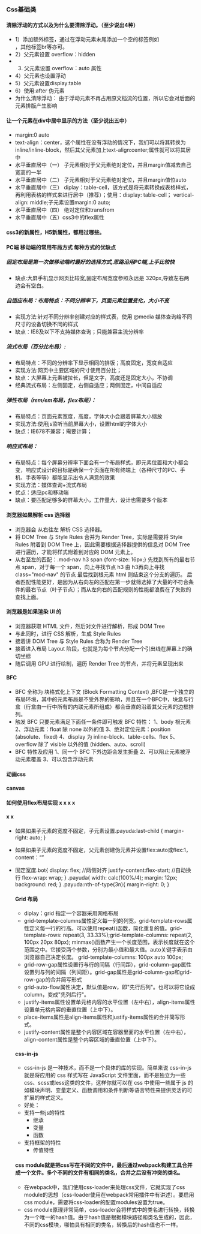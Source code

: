 ### Css基础类 
#### 清除浮动的方式以及为什么要清除浮动。（至少说出4种）
* 1）添加额外标签，通过在浮动元素末尾添加一个空的标签例如 <div style=”clear:both”></div>，其他标签br等亦可。
* 2）父元素设置 overflow：hidden
* 3) 父元素设置 overflow：auto 属性
* 4）父元素也设置浮动
* 5）父元素设置display:table
* 6）使用:after 伪元素
* 为什么清除浮动： 由于浮动元素不再占用原文档流的位置，所以它会对后面的元素排版产生影响


#### 让一个元素在div中居中显示的方法（至少说出五中）
* margin:0 auto　　
* text-align：center，这个属性在没有浮动的情况下，我们可以将其转换为inline/inline-block，然后其父元素加上text-align:center;属性就可以将其居中
* 水平垂直居中（一）  子元素相对于父元素绝对定位，并且margin值减去自己宽高的一半
* 水平垂直居中（二）  子元素相对于父元素绝对定位，并且margin值位auto
* 水平垂直居中（三）  diplay：table-cell，该方式是将元素转换成表格样式，再利用表格的样式来进行居中（推荐）；使用：display: table-cell； vertical-align: middle;子元素设置margin:0 auto;
* 水平垂直居中（四） 绝对定位和transfrom
* 水平垂直居中（五）css3中的flex属性


#### css3的新属性，H5新属性，都用过哪些。


#### PC端 移动端的常用布局方式  每种方式的优缺点
##### 固定布局是第一次做移动端时最好的选择方式,思路沿用PC端,上手比较快
* 缺点:大屏手机显示网页比较宽,固定布局宽度参照永远是 320px,导致左右两 边会有空白。
##### 自适应布局：布局特点：不同分辨率下，页面元素位置变化，大小不变
* 实现方法:针对不同分辨率创建对应的样式表，使用 @media 媒体查询给不同尺寸的设备切换不同的样式
* 缺点：IE8及以下不支持媒体查询；只能兼容主流分辨率
##### 流式布局（百分比布局）:
* 布局特点：不同的分辨率下显示相同的排版；高度固定，宽度自适应
* 实现方法:网页中主要区域的尺寸使用百分比；
* 缺点：大屏幕上元素被拉长，但是文字，高度还是固定大小，不协调
* 经典流式布局：左侧固定，右侧自适应；两侧固定，中间自适应
##### 弹性布局（rem/em布局，flex布局）：
* 布局特点：页面元素宽度，高度，字体大小会跟着屏幕大小缩放
* 实现方法:使用js监听当前屏幕大小，设置html的字体大小
* 缺点：IE678不兼容；需要计算；
##### 响应式布局：
* 布局特点：每个屏幕分辨率下面会有一个布局样式，即元素位置和大小都会变，响应式设计的目标是确保一个页面在所有终端上（各种尺寸的PC、手机、手表等等）都能显示出令人满意的效果
* 实现方法：媒体查询+流式布局
* 优点：适应pc和移动端
* 缺点：要匹配足够多的屏幕大小，工作量大，设计也需要多个版本


#### 浏览器如果解析 css 选择器
* 浏览器会 从右往左 解析 CSS 选择器。
* 将 DOM Tree 与 Style Rules 合并为 Render Tree，实际是需要将 Style Rules 附着到 DOM Tree 上，因此需要根据选择器提供的信息对 DOM Tree 进行遍历，才能将样式附着到对应的 DOM 元素上。
* 从右至左的匹配：.mod-nav h3 span {font-size: 16px;}
    先找到所有的最右节点 span，对于每一个 span，向上寻找节点 h3
    由 h3再向上寻找 class="mod-nav" 的节点
    最后找到根元素 html 则结束这个分支的遍历。
    后者匹配性能更好，是因为从右向左的匹配在第一步就筛选掉了大量的不符合条件的最右节点（叶子节点）；而从左向右的匹配规则的性能都浪费在了失败的查找上面。

#### 浏览器是如果渲染 UI 的
* 浏览器获取 HTML 文件，然后对文件进行解析，形成 DOM Tree
* 与此同时，进行 CSS 解析，生成 Style Rules
* 接着讲 DOM Tree 与 Style Rules 合称为 Render Tree
* 接着进入布局 Layout 阶段，也就是为每个节点分配一个引出线在屏幕上的确切坐标
* 随后调用 GPU 进行绘制，遍历 Render Tree 的节点，并将元素呈现出来

#### BFC
* BFC 全称为 块格式化上下文 (Block Formatting Context) ,BFC是一个独立的布局环境，其中的元素布局是不受外界的影响，并且在一个BFC中，块盒与行盒（行盒由一行中所有的内联元素所组成）都会垂直的沿着其父元素的边框排列。
* 触发 BFC
只要元素满足下面任一条件即可触发 BFC 特性：
    1、body 根元素
    2、浮动元素：float 除 none 以外的值
    3、绝对定位元素：position (absolute、fixed)
    4、display 为 inline-block、table-cells、flex
    5、overflow 除了 visible 以外的值 (hidden、auto、scroll)
* BFC 特性及应用
    1、同一个 BFC 下外边距会发生折叠
    2、可以阻止元素被浮动元素覆盖
    3、可以包含浮动元素

#### 动画css 

#### canvas


#### 如何使用flex布局实现  x x x x 
####                    x x
* 如果如果子元素的宽度不固定，子元素设置.payuda:last-child {
    margin-right: auto;
}
* 如果如果子元素的宽度不固定，父元素创建伪元素并设置flex:auto或flex:1，content：“”

* 固定宽度.bot{
    display: flex;
    //两侧对齐
    justify-content:flex-start;
    //自动换行
    flex-wrap: wrap;
}
  .payuda{
    width: calc(100%/4);
    margin: 12px;
    background: red;
  }
  .payuda:nth-of-type(3n){
    margin-right: 0;
  }

  #### Grid 布局
  * diplay：grid 指定一个容器采用网格布局
  * grid-template-columns属性定义每一列的列宽，grid-template-rows属性定义每一行的行高。可以使用repeat()函数，简化重复的值。grid-template-rows: repeat(3, 33.33%);grid-template-columns: repeat(2, 100px 20px 80px);
  minmax()函数产生一个长度范围，表示长度就在这个范围之中。它接受两个参数，分别为最小值和最大值。auto关键字表示由浏览器自己决定长度。
  grid-template-columns: 100px auto 100px;
  * grid-row-gap属性设置行与行的间隔（行间距），grid-column-gap属性设置列与列的间隔（列间距）。grid-gap属性是grid-column-gap和grid-row-gap的合并简写形式
  * grid-auto-flow属性决定，默认值是row，即"先行后列"。也可以将它设成column，变成"先列后行"。
  * justify-items属性设置单元格内容的水平位置（左中右），align-items属性设置单元格内容的垂直位置（上中下）。
  * place-items属性是align-items属性和justify-items属性的合并简写形式。
  * justify-content属性是整个内容区域在容器里面的水平位置（左中右），align-content属性是整个内容区域的垂直位置（上中下）。

  #### css-in-js
  * css-in-js 是一种技术，而不是一个具体的库的实现。简单来说 css-in-js 就是将应用的 css 样式写在 JavaScript 文件里面，而不是独立为一些 css、scss或less这类的文件，这样你就可以在 css 中使用一些属于 js 的如模块声明、变量定义、函数调用和条件判断等语言特性来提供灵活的可扩展的样式定义。
  * 好处：
  - 支持一些js的特性
    - 继承
    - 变量
    - 函数
  - 支持框架的特性
    - 传值特性

  #### css module就是把css写在不同的文件中，最后通过webpack构建工具合并成一个文件。多个不同的文件有相同的类名，合并之后没有冲突的类名。
  * 在webpack中，我们使用css-loader来处理css文件，它就实现了css module的思想（css-loader使用在webpack常用插件中有讲述）。要启用css module，需要将css-loader的配置modules设置为true。
  * css module原理非常简单，css-loader会将样式中的类名进行转换，转换为一个唯一的hash值。由于hash值是根据模块路径和类名生成的，因此，不同的css模块，哪怕具有相同的类名，转换后的hash值也不一样。
  
